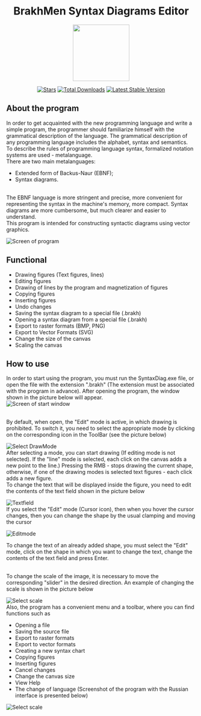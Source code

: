 <h1 align="center">BrakhMen Syntax Diagrams Editor</h1>
<p align="center"><img src="https://github.com/N1ghtF1re/The-syntax-diagram-editor/blob/master/src/icons/icon_small.png?raw=true" style="width: 150px;"></p>

<p align="center">
<a href="https://github.com/N1ghtF1re/The-syntax-diagram-editor/stargazers"><img src="https://img.shields.io/github/stars/N1ghtF1re/The-syntax-diagram-editor.svg" alt="Stars"></a>
<a href="https://github.com/N1ghtF1re/The-syntax-diagram-editor/releases"><img src="https://img.shields.io/badge/downloads-4-brightgreen.svg" alt="Total Downloads"></a>
<a href="https://github.com/N1ghtF1re/The-syntax-diagram-editor/releases"><img src="https://img.shields.io/github/tag/N1ghtF1re/The-syntax-diagram-editor.svg" alt="Latest Stable Version"></a>
<!--<a href="https://github.com/N1ghtF1re/The-syntax-diagram-editor/blob/master/LICENSE"><img src="https://img.shields.io/github/license/N1ghtF1re/The-syntax-diagram-editor.svg" alt="License"></a>-->
</p>
 
 ## About the program
In order to get acquainted with the new programming language and write a simple program, the programmer should familiarize himself with the grammatical description of the language. The grammatical description of any programming language includes the alphabet, syntax and semantics.<br>
To describe the rules of programming language syntax, formalized notation systems are used - metalanguage.<br> There are two main metalanguages:
* Extended form of Backus-Naur (EBNF);
* Syntax diagrams.

<br>
The EBNF language is more stringent and precise, more convenient for representing the syntax in the machine's memory, more compact. Syntax diagrams are more cumbersome, but much clearer and easier to understand.<br>
This program is intended for constructing syntactic diagrams using vector graphics.

![Screen of program](https://github.com/N1ghtF1re/The-syntax-diagram-editor/blob/master/docs/Eng_Screens/MainWindow.PNG?raw=true)

## Functional
* Drawing figures (Text figures, lines)
* Editing figures
* Drawing of lines by the program and magnetization of figures
* Copying figures
* Inserting figures
* Undo changes
* Saving the syntax diagram to a special file (.brakh)
* Opening a syntax diagram from a special file (.brakh)
* Export to raster formats (BMP, PNG)
* Export to Vector Formats (SVG)
* Change the size of the canvas
* Scaling the canvas

## How to use
In order to start using the program, you must run the SyntaxDiag.exe file, or open the file with the extension ".brakh" (The extension must be associated with the program in advance). After opening the program, the window shown in the picture below will appear.
<br>
![Screen of start window](https://github.com/N1ghtF1re/The-syntax-diagram-editor/blob/master/docs/Eng_Screens/NewFile.PNG)

<br>
By default, when open, the "Edit" mode is active, in which drawing is prohibited. To switch it, you need to select the appropriate mode by clicking on the corresponding icon in the ToolBar (see the picture below)
<br>

![Select DrawMode](https://github.com/N1ghtF1re/The-syntax-diagram-editor/blob/master/docs/%D0%9F%D0%BE%D1%8F%D1%81%D0%BD%D0%B8%D1%82%D0%B5%D0%BB%D1%8C%D0%BD%D0%B0%D1%8F%20%D0%B7%D0%B0%D0%BF%D0%B8%D1%81%D0%BA%D0%B0.files/image135.png?raw=true)
<br>
After selecting a mode, you can start drawing (If editing mode is not selected). If the "line" mode is selected, each click on the canvas adds a new point to the line.) Pressing the RMB - stops drawing the current shape, otherwise, if one of the drawing modes is selected text figures - each click adds a new figure.<br>
To change the text that will be displayed inside the figure, you need to edit the contents of the text field shown in the picture below
<br>

![Textfield](https://github.com/N1ghtF1re/The-syntax-diagram-editor/blob/master/docs/Eng_Screens/TextField.PNG?raw=true)
<br>
If you select the "Edit" mode (Cursor icon), then when you hover the cursor changes, then you can change the shape by the usual clamping and moving the cursor
<br>

![Editmode](https://github.com/N1ghtF1re/The-syntax-diagram-editor/blob/master/docs/Eng_Screens/ChangeCursor.png?raw=true)
<br>

To change the text of an already added shape, you must select the "Edit" mode, click on the shape in which you want to change the text, change the contents of the text field and press Enter.

<br>
To change the scale of the image, it is necessary to move the corresponding "slider" in the desired direction. An example of changing the scale is shown in the picture below
<br>

![Select scale](https://github.com/N1ghtF1re/The-syntax-diagram-editor/blob/master/docs/Eng_Screens/Scale.PNG?raw=true)
<br>
Also, the program has a convenient menu and a toolbar, where you can find functions such as

* Opening a file
* Saving the source file
* Export to raster formats
* Export to vector formats
* Creating a new syntax chart
* Copying figures
* Inserting figures
* Cancel changes
* Change the canvas size
* View Help
* The change of language (Screenshot of the program with the Russian interface is presented below)

![Select scale](https://github.com/N1ghtF1re/The-syntax-diagram-editor/raw/master/docs/%D0%9F%D0%BE%D1%8F%D1%81%D0%BD%D0%B8%D1%82%D0%B5%D0%BB%D1%8C%D0%BD%D0%B0%D1%8F%20%D0%B7%D0%B0%D0%BF%D0%B8%D1%81%D0%BA%D0%B0.files/image137.png)
